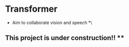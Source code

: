 # Transformer
* Aim to collaborate vision and speech *\


## This project is under construction!! **
